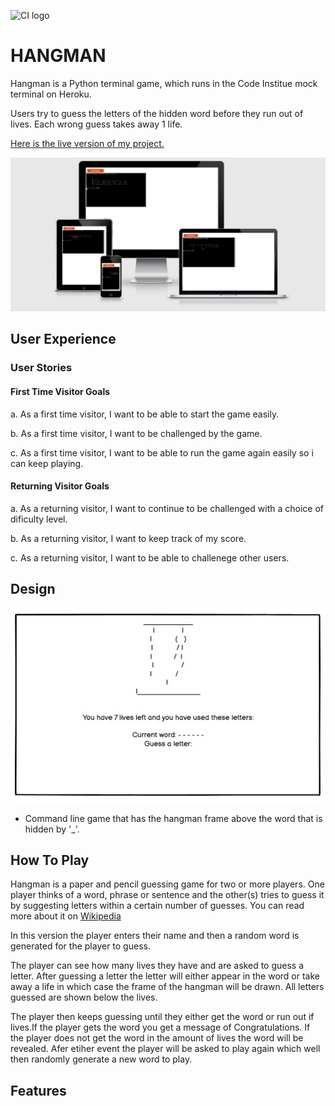 ![CI logo](https://codeinstitute.s3.amazonaws.com/fullstack/ci_logo_small.png)
# HANGMAN
Hangman is a Python terminal game, which runs in the Code Institue mock terminal on Heroku.

Users try to guess the letters of the hidden word before they run out of lives. Each wrong guess takes away 1 life. 

[Here is the live version of my project.](https://hangman-ak.herokuapp.com/)


![responsive](assets/docs/responsive.jpg)

## User Experience

### User Stories
#### First Time Visitor Goals
a. As a first time visitor, I want to be able to start the game easily.

b. As a first time visitor, I want to be challenged by the game.

c. As a first time visitor, I want to be able to run the game again easily so i can keep playing.

#### Returning Visitor Goals
a. As a returning visitor, I want to continue to be challenged with a choice of dificulty level. 

b. As a returning visitor, I want to keep track of my score.

c. As a returning visitor, I want to be able to challenege other users. 

## Design 
![Wireframe](assets/docs/hangman_wireframe.jpg)
* Command line game that has the hangman frame above the word that is hidden by '_'.

## How To Play

Hangman is a paper and pencil guessing game for two or more players. One player thinks of a word, phrase or sentence and the other(s) tries to guess it by suggesting letters within a certain number of guesses. You can read more about it on [Wikipedia](https://en.wikipedia.org/wiki/Hangman_(game))

In this version the player enters their name and then a random word is generated for the player to guess.

The player can see how many lives they have and are asked to guess a letter. After guessing a letter the letter will either appear in the word or take away a life in which case the frame of the hangman will be drawn. All letters guessed are shown below the lives. 

The player then keeps guessing until they either get the word or run out if lives.If the player gets the word you get a message of Congratulations. If the player does not get the word in the amount of lives the word will be revealed. Afer etiher event the player will be asked to play again which well then randomly generate a new word to play.

## Features

